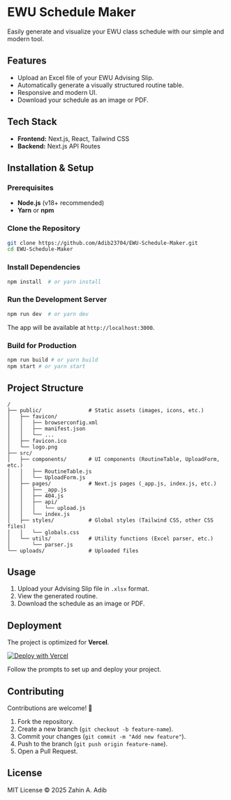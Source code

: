# EWU Schedule Maker

Easily generate and visualize your EWU class schedule with our simple and modern tool.

## Features

- Upload an Excel file of your EWU Advising Slip.
- Automatically generate a visually structured routine table.
- Responsive and modern UI.
- Download your schedule as an image or PDF.

## Tech Stack

- **Frontend:** Next.js, React, Tailwind CSS
- **Backend:** Next.js API Routes

## Installation & Setup

### Prerequisites

- **Node.js** (v18+ recommended)
- **Yarn** or **npm**

### Clone the Repository
```bash
git clone https://github.com/Adib23704/EWU-Schedule-Maker.git
cd EWU-Schedule-Maker
```

### Install Dependencies
```bash
npm install  # or yarn install
```

### Run the Development Server
```bash
npm run dev  # or yarn dev
```
The app will be available at `http://localhost:3000`.

### Build for Production
```bash
npm run build # or yarn build
npm start # or yarn start
```

## Project Structure
```
/
├── public/               # Static assets (images, icons, etc.)
│   ├── favicon/
│   │   ├── browserconfig.xml
│   │   ├── manifest.json
│   │   └── ...
│   ├── favicon.ico
│   └── logo.png
├── src/
│   ├── components/       # UI components (RoutineTable, UploadForm, etc.)
│   │   ├── RoutineTable.js
│   │   └── UploadForm.js
│   ├── pages/            # Next.js pages (_app.js, index.js, etc.)
│   │   ├── _app.js
│   │   ├── 404.js
│   │   ├── api/
│   │   │   └── upload.js
│   │   └── index.js
│   ├── styles/           # Global styles (Tailwind CSS, other CSS files)
│   │   └── globals.css
│   └── utils/            # Utility functions (Excel parser, etc.)
│       └── parser.js
└── uploads/              # Uploaded files
```

## Usage
1. Upload your Advising Slip file in `.xlsx` format.
2. View the generated routine.
3. Download the schedule as an image or PDF.

## Deployment
The project is optimized for **Vercel**.

[![Deploy with Vercel](https://vercel.com/button)](https://vercel.com/import/project?template=https://github.com/Adib23704/EWU-Schedule-Maker)

Follow the prompts to set up and deploy your project.

## Contributing
Contributions are welcome! 🚀

1. Fork the repository.
2. Create a new branch (`git checkout -b feature-name`).
3. Commit your changes (`git commit -m "Add new feature"`).
4. Push to the branch (`git push origin feature-name`).
5. Open a Pull Request.

## License
MIT License © 2025 Zahin A. Adib